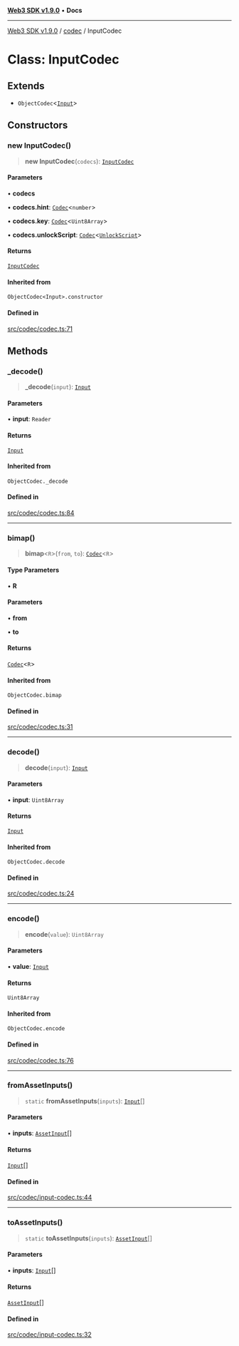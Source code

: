 [**Web3 SDK v1.9.0**](../../../README.md) • **Docs**

***

[Web3 SDK v1.9.0](../../../globals.md) / [codec](../README.md) / InputCodec

# Class: InputCodec

## Extends

- `ObjectCodec`\<[`Input`](../interfaces/Input.md)\>

## Constructors

### new InputCodec()

> **new InputCodec**(`codecs`): [`InputCodec`](InputCodec.md)

#### Parameters

• **codecs**

• **codecs.hint**: [`Codec`](Codec.md)\<`number`\>

• **codecs.key**: [`Codec`](Codec.md)\<`Uint8Array`\>

• **codecs.unlockScript**: [`Codec`](Codec.md)\<[`UnlockScript`](../namespaces/unlockScript/type-aliases/UnlockScript.md)\>

#### Returns

[`InputCodec`](InputCodec.md)

#### Inherited from

`ObjectCodec<Input>.constructor`

#### Defined in

[src/codec/codec.ts:71](https://github.com/Mystic-Nayy/alephium-web3/blob/c1afd789a197ce5fe21f08c2965942090157c33d/packages/web3/src/codec/codec.ts#L71)

## Methods

### \_decode()

> **\_decode**(`input`): [`Input`](../interfaces/Input.md)

#### Parameters

• **input**: `Reader`

#### Returns

[`Input`](../interfaces/Input.md)

#### Inherited from

`ObjectCodec._decode`

#### Defined in

[src/codec/codec.ts:84](https://github.com/Mystic-Nayy/alephium-web3/blob/c1afd789a197ce5fe21f08c2965942090157c33d/packages/web3/src/codec/codec.ts#L84)

***

### bimap()

> **bimap**\<`R`\>(`from`, `to`): [`Codec`](Codec.md)\<`R`\>

#### Type Parameters

• **R**

#### Parameters

• **from**

• **to**

#### Returns

[`Codec`](Codec.md)\<`R`\>

#### Inherited from

`ObjectCodec.bimap`

#### Defined in

[src/codec/codec.ts:31](https://github.com/Mystic-Nayy/alephium-web3/blob/c1afd789a197ce5fe21f08c2965942090157c33d/packages/web3/src/codec/codec.ts#L31)

***

### decode()

> **decode**(`input`): [`Input`](../interfaces/Input.md)

#### Parameters

• **input**: `Uint8Array`

#### Returns

[`Input`](../interfaces/Input.md)

#### Inherited from

`ObjectCodec.decode`

#### Defined in

[src/codec/codec.ts:24](https://github.com/Mystic-Nayy/alephium-web3/blob/c1afd789a197ce5fe21f08c2965942090157c33d/packages/web3/src/codec/codec.ts#L24)

***

### encode()

> **encode**(`value`): `Uint8Array`

#### Parameters

• **value**: [`Input`](../interfaces/Input.md)

#### Returns

`Uint8Array`

#### Inherited from

`ObjectCodec.encode`

#### Defined in

[src/codec/codec.ts:76](https://github.com/Mystic-Nayy/alephium-web3/blob/c1afd789a197ce5fe21f08c2965942090157c33d/packages/web3/src/codec/codec.ts#L76)

***

### fromAssetInputs()

> `static` **fromAssetInputs**(`inputs`): [`Input`](../interfaces/Input.md)[]

#### Parameters

• **inputs**: [`AssetInput`](../../node/interfaces/AssetInput.md)[]

#### Returns

[`Input`](../interfaces/Input.md)[]

#### Defined in

[src/codec/input-codec.ts:44](https://github.com/Mystic-Nayy/alephium-web3/blob/c1afd789a197ce5fe21f08c2965942090157c33d/packages/web3/src/codec/input-codec.ts#L44)

***

### toAssetInputs()

> `static` **toAssetInputs**(`inputs`): [`AssetInput`](../../node/interfaces/AssetInput.md)[]

#### Parameters

• **inputs**: [`Input`](../interfaces/Input.md)[]

#### Returns

[`AssetInput`](../../node/interfaces/AssetInput.md)[]

#### Defined in

[src/codec/input-codec.ts:32](https://github.com/Mystic-Nayy/alephium-web3/blob/c1afd789a197ce5fe21f08c2965942090157c33d/packages/web3/src/codec/input-codec.ts#L32)
